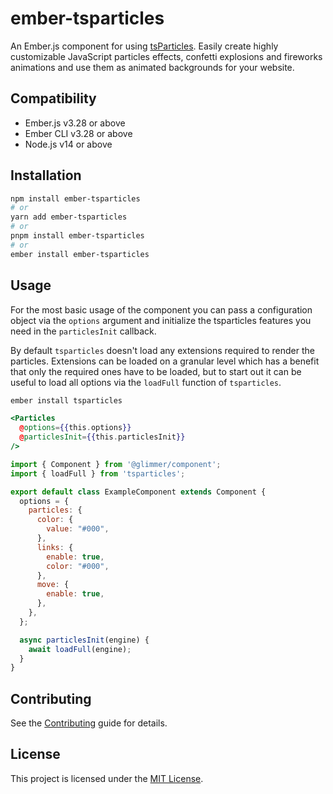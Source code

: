 # ember-tsparticles

An Ember.js component for using [tsParticles](https://github.com/matteobruni/tsparticles). Easily create highly customizable JavaScript particles effects, confetti explosions and fireworks animations and use them as animated backgrounds for your website.


## Compatibility

* Ember.js v3.28 or above
* Ember CLI v3.28 or above
* Node.js v14 or above


## Installation

```bash
npm install ember-tsparticles
# or
yarn add ember-tsparticles
# or
pnpm install ember-tsparticles
# or
ember install ember-tsparticles
```


## Usage

For the most basic usage of the component you can pass a configuration object via the `options` argument and initialize the tsparticles features you need in the `particlesInit` callback.

By default `tsparticles` doesn't load any extensions required to render the particles. Extensions can be loaded on a granular level which has a benefit that only the required ones have to be loaded, but to start out it can be useful to load all options via the `loadFull` function of `tsparticles`.

```bash
ember install tsparticles
```

```hbs
<Particles
  @options={{this.options}}
  @particlesInit={{this.particlesInit}}
/>
```
```js
import { Component } from '@glimmer/component';
import { loadFull } from 'tsparticles';

export default class ExampleComponent extends Component {
  options = {
    particles: {
      color: {
        value: "#000",
      },
      links: {
        enable: true,
        color: "#000",
      },
      move: {
        enable: true,
      },
    },
  };

  async particlesInit(engine) {
    await loadFull(engine);
  }
}
```


## Contributing

See the [Contributing](CONTRIBUTING.md) guide for details.


## License

This project is licensed under the [MIT License](LICENSE.md).
